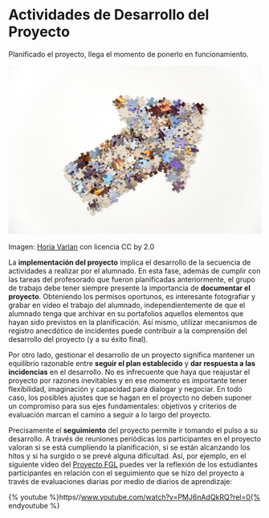 
# Actividades de Desarrollo del Proyecto

Planificado el proyecto, llega el momento de ponerlo en funcionamiento.

![](img/flecha.jpg)

Imagen: [Horia Varlan](http://www.flickr.com/photos/10361931@N06/4519955517) con licencia CC by 2.0

La **implementación del proyecto** implica el desarrollo de la secuencia de actividades a realizar por el alumnado. En esta fase, además de cumplir con las tareas del profesorado que fueron planificadas anteriormente, el grupo de trabajo debe tener siempre presente la importancia de **documentar el proyecto**. Obteniendo los permisos oportunos, es interesante fotografiar y grabar en vídeo el trabajo del alumnado, independientemente de que el alumnado tenga que archivar en su portafolios aquellos elementos que hayan sido previstos en la planificación. Así mismo, utilizar mecanismos de registro anecdótico de incidentes puede contribuir a la comprensión del desarrollo del proyecto (y a su éxito final).

Por otro lado, gestionar el desarrollo de un proyecto significa mantener un equilibrio razonable entre **seguir el plan establecido** y **dar respuesta a las incidencias** en el desarrollo. No es infrecuente que haya que reajustar el proyecto por razones inevitables y en ese momento es importante tener flexibilidad, imaginación y capacidad para dialogar y negociar. En todo caso, los posibles ajustes que se hagan en el proyecto no deben suponer un compromiso para sus ejes fundamentales: objetivos y criterios de evaluación marcan el camino a seguir a lo largo del proyecto.

Precisamente el **seguimiento** del proyecto permite ir tomando el pulso a su desarrollo. A través de reuniones periódicas los participantes en el proyecto valoran si se está cumpliendo la planificación, si se están alcanzando los hitos y si ha surgido o se prevé alguna dificultad. Así, por ejemplo, en el siguiente vídeo del [Proyecto FGL](http://lorcaenlosmilagros.blogspot.com.es/) puedes ver la reflexión de los estudiantes participantes en relación con el seguimiento que se hizo del proyecto a través de evaluaciones diarias por medio de diarios de aprendizaje:



{% youtube %}https//www.youtube.com/watch?v=PMJ6nAdQkRQ?rel=0{% endyoutube %}